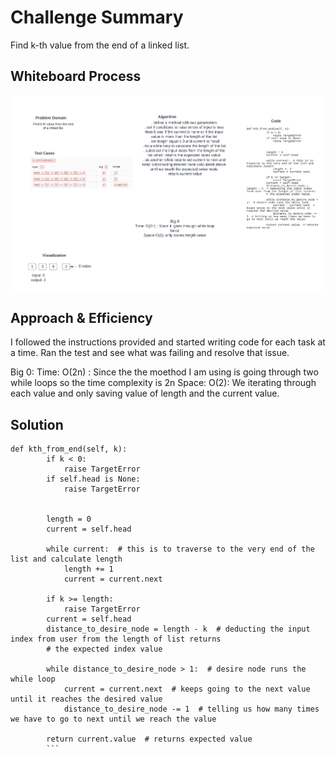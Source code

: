 # Challenge Summary
Find k-th value from the end of a linked list.

## Whiteboard Process
![Whiteboard](linked-list-kth.png)

## Approach & Efficiency
<!-- What approach did you take? Why? What is the Big O space/time for this approach? -->
I followed the instructions provided and started writing code for each task at a time. Ran the test and see what was failing and resolve that issue.

Big 0:
Time: O(2n) : Since the the moethod I am using is going through two while loops so the time complexity is 2n
Space: O(2): We iterating through each value and only saving value of length and the current value.

## Solution

```
def kth_from_end(self, k):
        if k < 0:
            raise TargetError
        if self.head is None:
            raise TargetError


        length = 0
        current = self.head

        while current:  # this is to traverse to the very end of the list and calculate length
            length += 1
            current = current.next

        if k >= length:
            raise TargetError
        current = self.head
        distance_to_desire_node = length - k  # deducting the input index from user from the length of list returns
        # the expected index value

        while distance_to_desire_node > 1:  # desire node runs the while loop
            current = current.next  # keeps going to the next value until it reaches the desired value
            distance_to_desire_node -= 1  # telling us how many times we have to go to next until we reach the value

        return current.value  # returns expected value
        ```



